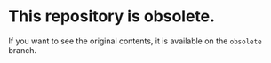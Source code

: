 # This repository is obsolete.

If you want to see the original contents, it is available on the
`obsolete` branch.
